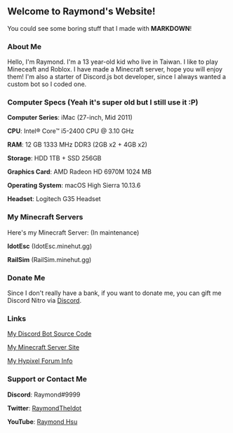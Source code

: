 ## Welcome to Raymond's Website!

You could see some boring stuff that I made with **MARKDOWN**!

### About Me

Hello, I'm Raymond. I'm a 13 year-old kid who live in Taiwan. I like to play Mineceaft and Roblox. I have made a Minecraft server, hope you will enjoy them! I'm also a starter of Discord.js bot developer, since I always wanted a custom bot so I coded one.

### Computer Specs (Yeah it's super old but I still use it :P)

**Computer Series**: iMac (27-inch, Mid 2011)

**CPU**: Intel® Core™ i5-2400 CPU @ 3.10 GHz

**RAM**: 12 GB 1333 MHz DDR3 (2GB x2 + 4GB x2)

**Storage**: HDD 1TB + SSD 256GB

**Graphics Card**: AMD Radeon HD 6970M 1024 MB

**Operating System**: macOS High Sierra 10.13.6

**Headset**: Logitech G35 Headset

### My Minecraft Servers

Here's my Minecraft Server: (In maintenance)

**IdotEsc** (IdotEsc.minehut.gg)

**RailSim** (RailSim.minehut.gg)

### Donate Me

Since I don't really have a bank, if you want to donate me, you can gift me Discord Nitro via [Discord](https://discordapp.com).

### Links

[My Discord Bot Source Code](https://github.com/raymond-1227/hackerman14)

[My Minecraft Server Site](https://yourtoxic.tk)

[My Hypixel Forum Info](https://hypixel.net/members/raymond_TW.1811695)

### Support or Contact Me

**Discord**: Raymond#9999

**Twitter**: [RaymondTheIdot](https://twitter.com/RaymondTheIdot)

**YouTube**: [Raymond Hsu](https://youtube.com/RaymondHsu)
